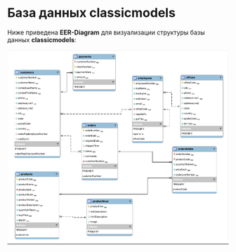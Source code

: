 # База данных classicmodels

Ниже приведена **EER-Diagram** для визуализации структуры базы данных **classicmodels**:

![EER-Diagram базы classicmodels](./EER-Diagram-DB-classicmodels.png)


